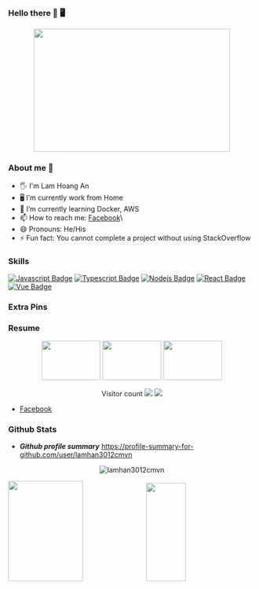 ### Hello there 🌙 🖥

<p align="center">
  <img src='https://media2.giphy.com/media/iFmw13LV1hHhViPPWz/source.gif' width='400"' height='250"'>
</p>



### About me 🐬

- 🖐 I'm Lam Hoang An
- 🖥 I’m currently work from Home
- 🌱 I’m currently learning Docker, AWS
- 📫 How to reach me: [Facebook](https://www.facebook.com/lam.an.301299)\
- 😄 Pronouns: He/His
- ⚡️ Fun fact: You cannot complete a project without using StackOverflow

### Skills

[![Javascript Badge](https://img.shields.io/badge/-Javascript-F0DB4F?style=for-the-badge&labelColor=black&logo=javascript&logoColor=F0DB4F)](#) 
[![Typescript Badge](https://img.shields.io/badge/-typescript-007acc?style=for-the-badge&labelColor=black&logo=typescript&logoColor=007acc)](#) 
[![Nodejs Badge](https://img.shields.io/badge/-Nodejs-3C873A?style=for-the-badge&labelColor=black&logo=node.js&logoColor=3C873A)](#) 
[![React Badge](https://img.shields.io/badge/-ReactJs-007acc?style=for-the-badge&labelColor=black&logo=react&logoColor=007acc)](#) 
[![Vue Badge](https://img.shields.io/badge/-VueJs-4FC08D?style=for-the-badge&labelColor=black&logo=Vue.js&logoColor=4FC08D)](#) 
### Extra Pins


### Resume
<p align="center">
  <img src='https://giffiles.alphacoders.com/360/36083.gif' width='120"' height='80"'>
  <img src='https://thumbs.gfycat.com/OblongJaggedBluemorphobutterfly-small.gif' width='120"' height='80"'>
   <img src='https://i.pinimg.com/originals/8b/35/fe/8b35fef55fba1a201c9c7a11d3ec3d64.gif' width='120"' height='80"'>
</p>
  
<p align="center">
   Visitor count
   <img src="https://profile-counter.glitch.me/lamhan3012cmvn/count.svg"/>
  
   <a href="https://hits.seeyoufarm.com">
      <img src="https://hits.seeyoufarm.com/api/count/incr/badge.svg?url=https%3A%2F%2Fgithub.com%2Flamhan3012cmvn&count_bg=%2379C83D&title_bg=%23555555&icon=&icon_color=%23E7E7E7&title=hits&edge_flat=false" />
   </a>
</p>

- [Facebook](https://www.facebook.com/lam.an.301299)

### Github Stats

- ***Github profile summary*** <a href="https://profile-summary-for-github.com/user/lamhan3012cmvn">https://profile-summary-for-github.com/user/lamhan3012cmvn</a>

<p align="center">
<img src="https://github-readme-streak-stats.herokuapp.com/?user=lamhan3012cmvn&theme=blueberry" alt="lamhan3012cmvn"/>
</p>

<p>
<img src="https://github-readme-stats.vercel.app/api?username=lamhan3012cmvn&count_private=true&show_icons=true&theme=blueberry" width=55% height="204px"/>
<img src="https://github-readme-stats.vercel.app/api/top-langs/?username=lamhan3012cmvn&show_icons=true&layout=compact&cache_seconds=1800&langs_count=8&theme=blueberry&count_private=true&show_icons=true" width=40% height="200px"/>
</p>

